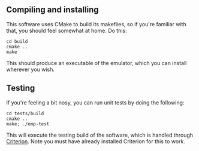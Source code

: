 ## Compiling and installing

This software uses CMake to build its makefiles, so if you're familiar with that, you should feel somewhat at home. Do this:

```
cd build
cmake ..
make
```

This should produce an executable of the emulator, which you can install wherever you wish.

## Testing

If you're feeling a bit nosy, you can run unit tests by doing the following:

```
cd tests/build
cmake ..
make; ./emp-test
```

This will execute the testing build of the software, which is handled through [Criterion](https://github.com/Snaipe/Criterion). Note you must have already installed Criterion for this to work.